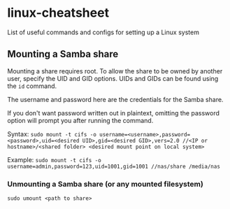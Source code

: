 # linux-cheatsheet
List of useful commands and configs for setting up a Linux system

## Mounting a Samba share
Mounting a share requires root. To allow the share to be owned by another user, specify the UID and GID options. UIDs and GIDs can be found using the `id` command.

The username and password here are the credentials for the Samba share.

If you don't want password written out in plaintext, omitting the password option will prompt you after running the command. 

Syntax:
`sudo mount -t cifs -o username=<username>,password=<password>,uid=<desired UID>,gid=<desired GID>,vers=2.0 //<IP or hostname>/<shared folder> <desired mount point on local system>`

Example:
`sudo mount -t cifs -o username=admin,password=123,uid=1001,gid=1001 //nas/share /media/nas`

### Unmounting a Samba share (or any mounted filesystem)
`sudo umount <path to share>`
